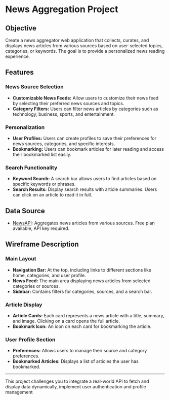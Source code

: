 # News Aggregation Project

## Objective
Create a news aggregator web application that collects, curates, and displays news articles from various sources based on user-selected topics, categories, or keywords. The goal is to provide a personalized news reading experience.

## Features

### News Source Selection
- **Customizable News Feeds:** Allow users to customize their news feed by selecting their preferred news sources and topics.
- **Category Filters:** Users can filter news articles by categories such as technology, business, sports, and entertainment.

### Personalization
- **User Profiles:** Users can create profiles to save their preferences for news sources, categories, and specific interests.
- **Bookmarking:** Users can bookmark articles for later reading and access their bookmarked list easily.

### Search Functionality
- **Keyword Search:** A search bar allows users to find articles based on specific keywords or phrases.
- **Search Results:** Display search results with article summaries. Users can click on an article to read it in full.

## Data Source
- [NewsAPI](https://newsapi.org/): Aggregates news articles from various sources. Free plan available, API key required.

## Wireframe Description

### Main Layout
- **Navigation Bar:** At the top, including links to different sections like home, categories, and user profile.
- **News Feed:** The main area displaying news articles from selected categories or sources.
- **Sidebar:** Contains filters for categories, sources, and a search bar.

### Article Display
- **Article Cards:** Each card represents a news article with a title, summary, and image. Clicking on a card opens the full article.
- **Bookmark Icon:** An icon on each card for bookmarking the article.

### User Profile Section
- **Preferences:** Allows users to manage their source and category preferences.
- **Bookmarked Articles:** Displays a list of articles the user has bookmarked.

---

This project challenges you to integrate a real-world API to fetch and display data dynamically, implement user authentication and profile management
